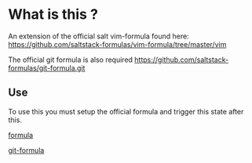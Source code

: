 # What is this ?
An extension of the official salt vim-formula found here: https://github.com/saltstack-formulas/vim-formula/tree/master/vim

The official git formula is also required
https://github.com/saltstack-formulas/git-formula.git

## Use
To use this you must setup the official formula and trigger this state after this.

[formula](https://docs.saltstack.com/en/latest/topics/development/conventions/formulas.html)

[git-formula](https://github.com/saltstack-formulas/git-formula.git)

